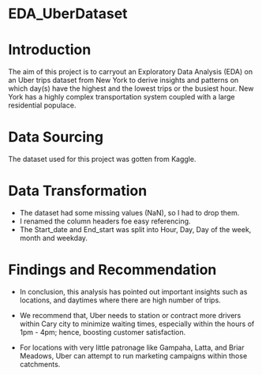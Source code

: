 # EDA_UberDataset

# Introduction
The aim of this project is to carryout an Exploratory Data Analysis (EDA) 
on an Uber trips dataset from New York to derive insights and patterns on
which day(s) have the highest and the lowest trips or the busiest hour. 
New York has a highly complex transportation system coupled with a large residential populace.

# Data Sourcing
The dataset used for this project was gotten from Kaggle.

# Data Transformation
- The dataset had some missing values (NaN), so I had to drop them.
- I renamed the column headers foe easy referencing.
- The Start_date and End_start was split into Hour, Day, Day of the week, month and weekday.

# Findings and Recommendation
- In conclusion, this analysis has pointed out  important insights such as locations, and daytimes where there are high number of trips.

- We recommend that, Uber needs to station or contract more drivers within Cary city to minimize waiting times, especially within the hours of 1pm - 4pm; hence, boosting customer satisfaction.

- For locations with very little patronage like Gampaha, Latta, and Briar Meadows, Uber can attempt to run marketing campaigns within those catchments.
